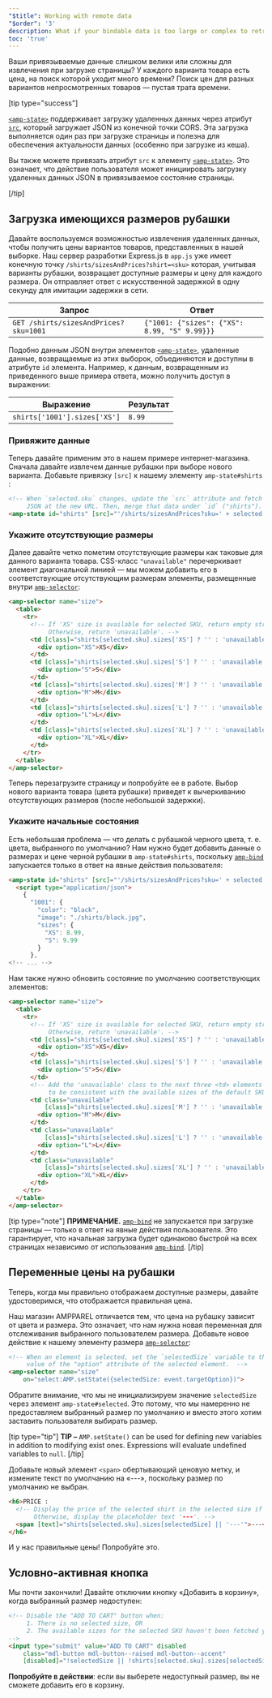 ```yaml
---
"$title": Working with remote data
"$order": '3'
description: What if your bindable data is too large or complex to retrieve at page load? Or what if each SKU has a price that takes a ...
toc: 'true'
---
```


Ваши привязываемые данные слишком велики или сложны для извлечения при загрузке страницы? У каждого варианта товара есть цена, на поиск которой уходит много времени? Поиск цен для разных вариантов непросмотренных товаров — пустая трата времени.

[tip type="success"]

[`<amp-state>`](../../../../documentation/components/reference/amp-bind.md#state) поддерживает загрузку удаленных данных через атрибут [`src`](../../../../documentation/components/reference/amp-bind.md#attributes), который загружает JSON из конечной точки CORS. Эта загрузка выполняется один раз при загрузке страницы и полезна для обеспечения актуальности данных (особенно при загрузке из кеша).

Вы также можете привязать атрибут `src` к элементу [`<amp-state>`](../../../../documentation/components/reference/amp-bind.md#state). Это означает, что действие пользователя может инициировать загрузку удаленных данных JSON в привязываемое состояние страницы.

[/tip]

## Загрузка имеющихся размеров рубашки

Давайте воспользуемся возможностью извлечения удаленных данных, чтобы получить цены вариантов товаров, представленных в нашей выборке. Наш сервер разработки Express.js в `app.js` уже имеет конечную точку `/shirts/sizesAndPrices?shirt=<sku>` которая, учитывая варианты рубашки, возвращает доступные размеры и цену для каждого размера. Он отправляет ответ с искусственной задержкой в одну секунду для имитации задержки в сети.

Запрос | Ответ
--- | ---
`GET /shirts/sizesAndPrices?sku=1001` | `{"1001: {"sizes": {"XS": 8.99, "S" 9.99}}}`

Подобно данным JSON внутри элементов [`<amp-state>`](../../../../documentation/components/reference/amp-bind.md#state), удаленные данные, возвращаемые из этих выборок, объединяются и доступны в атрибуте `id` элемента. Например, к данным, возвращенным из приведенного выше примера ответа, можно получить доступ в выражении:

Выражение | Результат
--- | ---
`shirts['1001'].sizes['XS']` | `8.99`

### Привяжите данные

Теперь давайте применим это в нашем примере интернет-магазина. Сначала давайте извлечем данные рубашки при выборе нового варианта. Добавьте привязку `[src]` к нашему элементу `amp-state#shirts` :

```html
<!-- When `selected.sku` changes, update the `src` attribute and fetch
     JSON at the new URL. Then, merge that data under `id` ("shirts"). -->
<amp-state id="shirts" [src]="'/shirts/sizesAndPrices?sku=' + selected.sku">
```

### Укажите отсутствующие размеры

Далее давайте четко пометим отсутствующие размеры как таковые для данного варианта товара. CSS-класс `"unavailable"` перечеркивает элемент диагональной линией — мы можем добавить его в соответствующие отсутствующим размерам элементы, размещенные внутри [`amp-selector`](../../../../documentation/components/reference/amp-selector.md):

```html
<amp-selector name="size">
  <table>
    <tr>
      <!-- If 'XS' size is available for selected SKU, return empty string.
           Otherwise, return 'unavailable'. -->
      <td [class]="shirts[selected.sku].sizes['XS'] ? '' : 'unavailable'">
        <div option="XS">XS</div>
      </td>
      <td [class]="shirts[selected.sku].sizes['S'] ? '' : 'unavailable'">
        <div option="S">S</div>
      </td>
      <td [class]="shirts[selected.sku].sizes['M'] ? '' : 'unavailable'">
        <div option="M">M</div>
      </td>
      <td [class]="shirts[selected.sku].sizes['L'] ? '' : 'unavailable'">
        <div option="L">L</div>
      </td>
      <td [class]="shirts[selected.sku].sizes['XL'] ? '' : 'unavailable'">
        <div option="XL">XL</div>
      </td>
    </tr>
  </table>
</amp-selector>
```

Теперь перезагрузите страницу и попробуйте ее в работе. Выбор нового варианта товара (цвета рубашки) приведет к вычеркиванию отсутствующих размеров (после небольшой задержки).

### Укажите начальные состояния

Есть небольшая проблема — что делать с рубашкой черного цвета, т. е. цвета, выбранного по умолчанию? Нам нужно будет добавить данные о размерах и цене черной рубашки в `amp-state#shirts`, поскольку [`amp-bind`](../../../../documentation/components/reference/amp-bind.md) запускается только в ответ на явные действия пользователя:

```html
<amp-state id="shirts" [src]="'/shirts/sizesAndPrices?sku=' + selected.sku">
  <script type="application/json">
    {
      "1001": {
        "color": "black",
        "image": "./shirts/black.jpg",
        "sizes": {
          "XS": 8.99,
          "S": 9.99
        }
      },
<!-- ... -->
```

Нам также нужно обновить состояние по умолчанию соответствующих элементов:

```html
<amp-selector name="size">
  <table>
    <tr>
      <!-- If 'XS' size is available for selected SKU, return empty string.
           Otherwise, return 'unavailable'. -->
      <td [class]="shirts[selected.sku].sizes['XS'] ? '' : 'unavailable'">
        <div option="XS">XS</div>
      </td>
      <td [class]="shirts[selected.sku].sizes['S'] ? '' : 'unavailable'">
        <div option="S">S</div>
      </td>
      <!-- Add the 'unavailable' class to the next three <td> elements
           to be consistent with the available sizes of the default SKU. -->
      <td class="unavailable"
          [class]="shirts[selected.sku].sizes['M'] ? '' : 'unavailable'">
        <div option="M">M</div>
      </td>
      <td class="unavailable"
          [class]="shirts[selected.sku].sizes['L'] ? '' : 'unavailable'">
        <div option="L">L</div>
      </td>
      <td class="unavailable"
          [class]="shirts[selected.sku].sizes['XL'] ? '' : 'unavailable'">
        <div option="XL">XL</div>
      </td>
    </tr>
  </table>
</amp-selector>
```

[tip type="note"] **ПРИМЕЧАНИЕ.** [`amp-bind`](../../../../documentation/components/reference/amp-bind.md) не запускается при загрузке страницы — только в ответ на явные действия пользователя. Это гарантирует, что начальная загрузка будет одинаково быстрой на всех страницах независимо от использования [`amp-bind`](../../../../documentation/components/reference/amp-bind.md). [/tip]

## Переменные цены на рубашки

Теперь, когда мы правильно отображаем доступные размеры, давайте удостоверимся, что отображается правильная цена.

Наш магазин AMPPAREL отличается тем, что цена на рубашку зависит от цвета и размера. Это означает, что нам нужна новая переменная для отслеживания выбранного пользователем размера. Добавьте новое действие к нашему элементу размера [`amp-selector`](../../../../documentation/components/reference/amp-selector.md):

```html
<!-- When an element is selected, set the `selectedSize` variable to the
     value of the "option" attribute of the selected element.  -->
<amp-selector name="size"
    on="select:AMP.setState({selectedSize: event.targetOption})">
```

Обратите внимание, что мы не инициализируем значение `selectedSize` через элемент `amp-state#selected`. Это потому, что мы намеренно не предоставляем выбранный размер по умолчанию и вместо этого хотим заставить пользователя выбирать размер.

[tip type="tip"] **TIP –** `AMP.setState()` can be used for defining new variables in addition to modifying exist ones. Expressions will evaluate undefined variables to `null`. [/tip]

Добавьте новый элемент `<span>` обертывающий ценовую метку, и измените текст по умолчанию на «---», поскольку размер по умолчанию не выбран.

```html
<h6>PRICE :
  <!-- Display the price of the selected shirt in the selected size if available.
       Otherwise, display the placeholder text '---'. -->
  <span [text]="shirts[selected.sku].sizes[selectedSize] || '---'">---</span>
</h6>
```

И у нас правильные цены! Попробуйте это.

## Условно-активная кнопка

Мы почти закончили! Давайте отключим кнопку «Добавить в корзину», когда выбранный размер недоступен:

```html
<!-- Disable the "ADD TO CART" button when:
     1. There is no selected size, OR
     2. The available sizes for the selected SKU haven't been fetched yet
-->
<input type="submit" value="ADD TO CART" disabled
    class="mdl-button mdl-button--raised mdl-button--accent"
    [disabled]="!selectedSize || !shirts[selected.sku].sizes[selectedSize]">
```

**Попробуйте в действии**: если вы выберете недоступный размер, вы не сможете добавить его в корзину.
